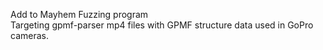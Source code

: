 Add to Mayhem Fuzzing program</br>
Targeting gpmf-parser mp4 files with GPMF structure data used in GoPro cameras.
